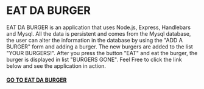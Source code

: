 # EAT DA BURGER

EAT DA BURGER is an application that uses Node.js, Express, Handlebars and Mysql. All the data is persistent and comes from the Mysql database, the user can alter the information in the database by using the "ADD A BURGER" form and adding a burger. The new burgers are added to the list "YOUR BURGERS!". After you press the button "EAT" and eat the burger, the burger is displayed in list "BURGERS GONE". Feel Free to click the link below and see the application in action.

#### [GO TO EAT DA BURGER](https://pure-meadow-74172.herokuapp.com)
